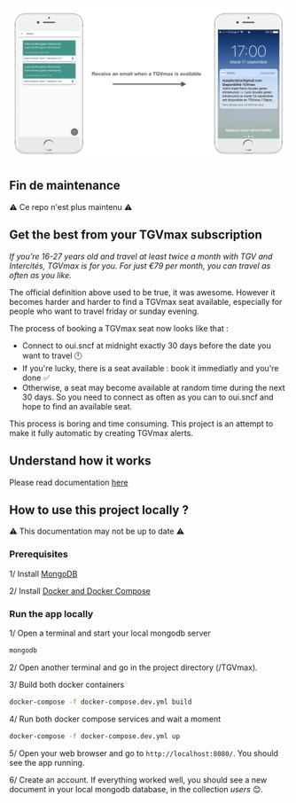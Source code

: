<img src='./doc/introduction.png' alt='TGVmax alert'/>

## Fin de maintenance
⚠ Ce repo n'est plus maintenu ⚠

## Get the best from your TGVmax subscription
*If you’re 16-27 years old and travel at least twice a month with TGV and Intercités, TGVmax is for you. For just €79 per month, you can travel as often as you like.*  

The official definition above used to be true, it was awesome. However it becomes harder and harder to find a TGVmax seat available, especially for people who want to travel friday or sunday evening.

The process of booking a TGVmax seat now looks like that : 
- Connect to oui.sncf at midnight exactly 30 days before the date you want to travel 🕛  
- If you're lucky, there is a seat available : book it immediatly and you're done ✅  
- Otherwise, a seat may become available at random time during the next 30 days. So you need to connect as often as you can to oui.sncf and hope to find an available seat.

This process is boring and time consuming. This project is an attempt to make it fully automatic by creating TGVmax alerts.

## Understand how it works
Please read documentation [here](./doc/sncf.md)

## How to use this project locally ?
⚠️ This documentation may not be up to date ⚠️

### Prerequisites
1/ Install [MongoDB](https://www.mongodb.com/download-center/community)

2/ Install [Docker and Docker Compose](https://docs.docker.com/docker-for-mac/install/)

### Run the app locally
1/ Open a terminal and start your local mongodb server
```bash
mongodb
```

2/ Open another terminal and go in the project directory (/TGVmax).

3/ Build both docker containers
```bash
docker-compose -f docker-compose.dev.yml build
```

4/ Run both docker compose services and wait a moment
```bash
docker-compose -f docker-compose.dev.yml up
```

5/ Open your web browser and go to `http://localhost:8080/`. You should see the app running.

6/ Create an account. If everything worked well, you should see a new document in your local mongodb database, in the collection *users* 😊.
